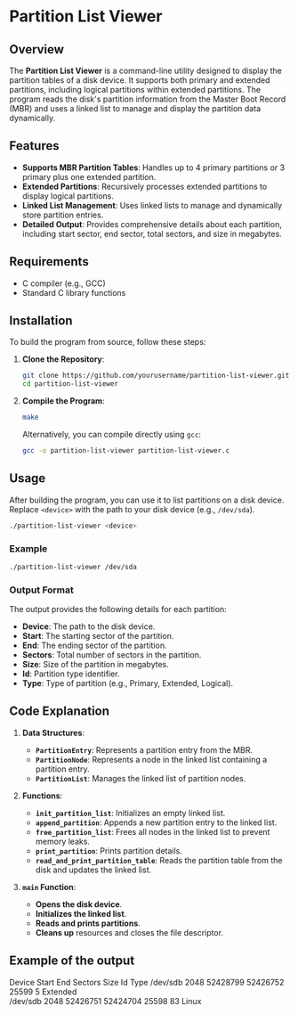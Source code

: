 # Partition List Viewer

## Overview

The **Partition List Viewer** is a command-line utility designed to display the partition tables of a disk device. It supports both primary and extended partitions, including logical partitions within extended partitions. The program reads the disk's partition information from the Master Boot Record (MBR) and uses a linked list to manage and display the partition data dynamically.

## Features

- **Supports MBR Partition Tables**: Handles up to 4 primary partitions or 3 primary plus one extended partition.
- **Extended Partitions**: Recursively processes extended partitions to display logical partitions.
- **Linked List Management**: Uses linked lists to manage and dynamically store partition entries.
- **Detailed Output**: Provides comprehensive details about each partition, including start sector, end sector, total sectors, and size in megabytes.

## Requirements

- C compiler (e.g., GCC)
- Standard C library functions

## Installation

To build the program from source, follow these steps:

1. **Clone the Repository**:

   ```sh
   git clone https://github.com/yourusername/partition-list-viewer.git
   cd partition-list-viewer
   ```

2. **Compile the Program**:

   ```sh
   make
   ```

   Alternatively, you can compile directly using `gcc`:

   ```sh
   gcc -o partition-list-viewer partition-list-viewer.c
   ```

## Usage

After building the program, you can use it to list partitions on a disk device. Replace `<device>` with the path to your disk device (e.g., `/dev/sda`).

```sh
./partition-list-viewer <device>
```

### Example

```sh
./partition-list-viewer /dev/sda
```

### Output Format

The output provides the following details for each partition:

- **Device**: The path to the disk device.
- **Start**: The starting sector of the partition.
- **End**: The ending sector of the partition.
- **Sectors**: Total number of sectors in the partition.
- **Size**: Size of the partition in megabytes.
- **Id**: Partition type identifier.
- **Type**: Type of partition (e.g., Primary, Extended, Logical).

## Code Explanation

1. **Data Structures**:
   - **`PartitionEntry`**: Represents a partition entry from the MBR.
   - **`PartitionNode`**: Represents a node in the linked list containing a partition entry.
   - **`PartitionList`**: Manages the linked list of partition nodes.

2. **Functions**:
   - **`init_partition_list`**: Initializes an empty linked list.
   - **`append_partition`**: Appends a new partition entry to the linked list.
   - **`free_partition_list`**: Frees all nodes in the linked list to prevent memory leaks.
   - **`print_partition`**: Prints partition details.
   - **`read_and_print_partition_table`**: Reads the partition table from the disk and updates the linked list.

3. **`main` Function**:
   - **Opens the disk device**.
   - **Initializes the linked list**.
   - **Reads and prints partitions**.
   - **Cleans up** resources and closes the file descriptor.

## Example of the output


Device    Start        End    Sectors   Size      Id  Type
/dev/sdb  2048      52428799  52426752  25599     5   Extended  
/dev/sdb  2048      52426751  52424704  25598     83  Linux     
